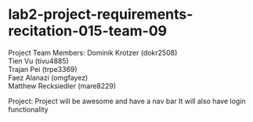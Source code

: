 # lab2-project-requirements-recitation-015-team-09
Project Team Members:
Dominik Krotzer (dokr2508) <br />
Tien Vu (tivu4885) <br />
Trajan Pei (trpe3369) <br />
Faez Alanazi (omgfayez) <br />
Matthew Recksiedler (mare8229) <br />

Project: 
Project will be awesome and have a nav bar
It will also have login functionality

